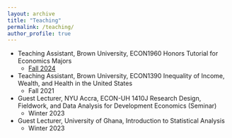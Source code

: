 ```yaml
---
layout: archive
title: "Teaching"
permalink: /teaching/
author_profile: true
---
```



* Teaching Assistant, Brown University, ECON1960 Honors Tutorial for Economics Majors
  + <a href= "https://jzhangg.github.io/econ1960_fall2024" >Fall 2024</a>
* Teaching Assistant, Brown University, ECON1390 Inequality of Income, Wealth, and Health in the United States
  + Fall 2021
* Guest Lecturer, NYU Accra, ECON-UH 1410J Research Design, Fieldwork, and Data Analysis for Development Economics (Seminar)
  + Winter 2023
* Guest Lecturer, University of Ghana, Introduction to Statistical Analysis
  + Winter 2023
